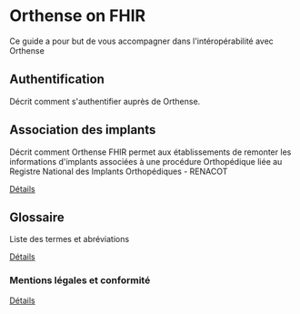 # Orthense on FHIR 

Ce guide a pour but de vous accompagner dans l'intéropérabilité avec Orthense

## Authentification

Décrit comment s'authentifier auprès de Orthense.

## Association des implants

Décrit comment Orthense FHIR permet aux établissements de remonter les informations d'implants associées à une procédure Orthopédique liée au Registre National des Implants Orthopédiques - RENACOT

[Détails](OperationDefinition-AssocierImplantsProcedure.html)

## Glossaire

Liste des termes et abréviations 

[Détails](glossary.html)

### Mentions légales et conformité


[Détails](disclaimer.html)
